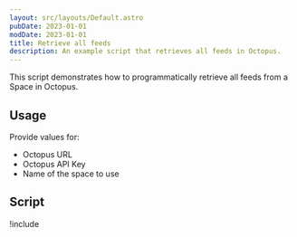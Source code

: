 ```yaml
---
layout: src/layouts/Default.astro
pubDate: 2023-01-01
modDate: 2023-01-01
title: Retrieve all feeds
description: An example script that retrieves all feeds in Octopus.
---
```


This script demonstrates how to programmatically retrieve all feeds from a Space in Octopus.

## Usage

Provide values for:

- Octopus URL
- Octopus API Key
- Name of the space to use

## Script

!include <get-feeds-scripts>

